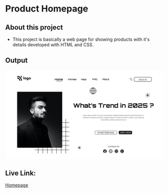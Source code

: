 # Product Homepage


## About this project
 - This project is basically a web page for showing products with it's details developed with HTML and CSS.

 ## Output 

![Output Image](./Output_thumbnail.png)

## Live Link:
[Homepage](https://htmlcssproject-03.netlify.app/)